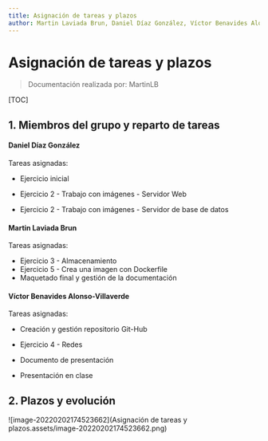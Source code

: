 ```yaml
---
title: Asignación de tareas y plazos
author: Martin Laviada Brun, Daniel Díaz González, Víctor Benavides Alonso-Villaverde
---
```

# Asignación de tareas y plazos

> Documentación realizada por: MartinLB

[TOC]

## 1. Miembros del grupo y reparto de tareas

#### Daniel Díaz González

Tareas asignadas:

- Ejercicio inicial

- Ejercicio 2 - Trabajo con imágenes - Servidor Web

- Ejercicio 2 - Trabajo con imágenes - Servidor de base de datos

  

#### Martin Laviada Brun

Tareas asignadas: 

- Ejercicio 3 - Almacenamiento
- Ejercicio 5 - Crea una imagen con Dockerfile
- Maquetado final y gestión de la documentación



#### Víctor Benavides Alonso-Villaverde

Tareas asignadas: 

- Creación y gestión repositorio Git-Hub

- Ejercicio 4 - Redes
- Documento de presentación
- Presentación en clase



## 2. Plazos y evolución

![image-20220202174523662](Asignación de tareas y plazos.assets/image-20220202174523662.png)



